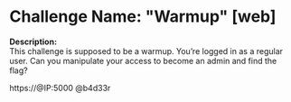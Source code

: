 # **Challenge Name: "Warmup"** [web]

**Description:**  
This challenge is supposed to be a warmup. You’re logged in as a regular user. Can you manipulate your access to become an admin and find the flag?

https://@IP:5000
@b4d33r
